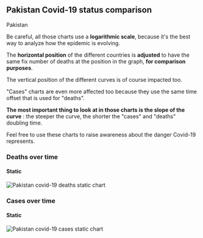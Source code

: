 ## Pakistan Covid-19 status comparison 

Pakistan



Be careful, all those charts use a **logarithmic scale**, because it's the best way to analyze how the epidemic is evolving.
 
The **horizontal position** of the different countries is **adjusted** to have the same fix number of deaths at the position in the graph, **for comparison purposes**.

The vertical position of the different curves is of course impacted too.

"Cases" charts are even more affected too because they use the same time offset that is used for "deaths".

**The most important thing to look at in those charts is the slope of the curve** : the steeper the curve, the shorter the "cases" and "deaths" doubling time.

Feel free to use these charts to raise awareness about the danger Covid-19 represents. 


 
### Deaths over time
 
#### Static
![Pakistan covid-19 deaths static chart](https://raw.githubusercontent.com/madlag/coronavirus_study/master/notebooks/graphs/2020-03-23/countries/Pakistan/2020-03-23_Pakistan_deaths.png "Pakistan covid-19 deaths static chart")   

 
### Cases over time
 
#### Static
![Pakistan covid-19 cases static chart](https://raw.githubusercontent.com/madlag/coronavirus_study/master/notebooks/graphs/2020-03-23/countries/Pakistan/2020-03-23_Pakistan_cases.png "Pakistan covid-19 cases static chart")   

